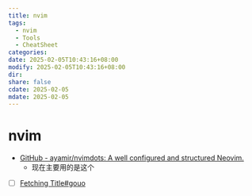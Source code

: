 ```yaml
---
title: nvim
tags:
  - nvim
  - Tools
  - CheatSheet
categories: 
date: 2025-02-05T10:43:16+08:00
modify: 2025-02-05T10:43:16+08:00
dir: 
share: false
cdate: 2025-02-05
mdate: 2025-02-05
---
```


# nvim

- [GitHub - ayamir/nvimdots: A well configured and structured Neovim.](https://github.com/ayamir/nvimdots)
	- 现在主要用的是这个
- [ ] [Fetching Title#gouo](https://innei.in/posts/Z-Turn/nvim-lua-config-init)
